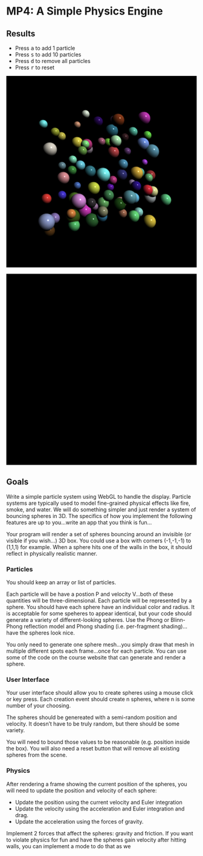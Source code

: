 # MP4: A Simple Physics Engine

## Results

* Press <kbd>a</kbd> to add 1 particle <br>
* Press <kbd>s</kbd> to add 10 particles <br>
* Press <kbd>d</kbd> to remove all particles <br>
* Press <kbd>r</kbd> to reset

![Particles](img/particles.png)

![Add Particles](img/add_particles.gif)

## Goals

Write a simple particle system using WebGL to handle the display. Particle systems are typically used to model fine-grained physical effects like fire, smoke, and water. We will do something simpler and just render a system of bouncing spheres in 3D. The specifics of how you implement the following features are up to you…write an app that you think is fun…

Your program will render a set of spheres bouncing around an invisible (or visible if you wish…) 3D box. You could use a box with corners (-1,-1,-1) to (1,1,1) for example. When a sphere hits one of the walls in the box, it should reflect in physically realistic manner.

### Particles

You should keep an array or list of particles.

Each particle will be have a postion P and velocity V…both of these quantities will be three-dimensional. Each particle will be represented by a sphere. You should have each sphere have an individual color and radius. It is acceptable for some speheres to appear identical, but your code should generate a variety of different-looking spheres. Use the Phong or Blinn-Phong reflection model and Phong shading (i.e. per-fragment shading)…have the spheres look nice.

You only need to generate one sphere mesh…you simply draw that mesh in multiple different spots each frame…once for each particle. You can use some of the code on the course website that can generate and render a sphere.

### User Interface

Your user interface should allow you to create spheres using a mouse click or key press. Each creation event should create n spheres, where n is some number of your choosing.

The spheres should be genereated with a semi-random position and velocity. It doesn’t have to be truly random, but there should be some variety.

You will need to bound those values to be reasonable (e.g. position inside the box). You will also need a reset button that will remove all existing spheres from the scene.

### Physics

After rendering a frame showing the current position of the spheres, you will need to update the position and velocity of each sphere:

* Update the position using the current velocity and Euler integration
* Update the velocity using the acceleration and Euler integration and drag.
* Update the acceleration using the forces of gravity.

Implement 2 forces that affect the spheres: gravity and friction. If you want to violate physics for fun and have the spheres gain velocity after hitting walls, you can implement a mode to do that as we
